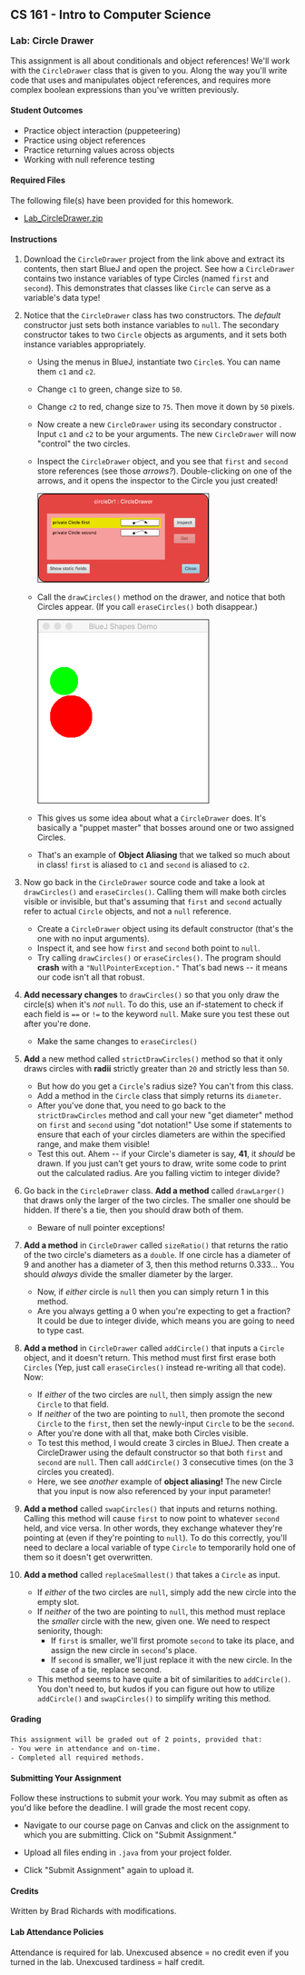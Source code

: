 ## CS 161 - Intro to Computer Science

### Lab: Circle Drawer

This assignment is all about conditionals and object references! We'll work with the `CircleDrawer` class that is given to you. Along the way you'll write code that uses and manipulates object references, and requires more complex boolean expressions than you've written previously.

#### Student Outcomes

- Practice object interaction (puppeteering)
- Practice using object references
- Practice returning values across objects
- Working with null reference testing

<!-- 
#### Working with Partners (Please Read)

You are required to work _together_ on labs. As I mentioned the first day of class, some of you may have had some prior programming experience, and this lab may come more naturally for you. Please be humble and be supportive to one another, and don't leave your partner behind. Labs are _very_ low-stakes, and you'll get full credit for being here, working through it, and being a good citizen. We'll be around to help.

Here are your assigned partners for today's lab.

```
[Jones, B, Jones, S]
[Steller, L, Culpepper, A]
[Camblin, F, Strash, K]
[Beardsley, M, Murphy, C, Rodriguez, C]
[Brown, A, Grey, E]
[Roppolo, G, Murayama, E]
[Wissing, A, Miller, D]
``` 
-->


#### Required Files

The following file(s) have been provided for this homework.

- [Lab_CircleDrawer.zip](Lab_CircleDrawer.zip)

#### Instructions

1. Download the `CircleDrawer` project from the link above and extract its contents, then start BlueJ and open the project. See how a `CircleDrawer` contains two instance variables of type Circles (named `first` and `second`). This demonstrates that classes like `Circle` can serve as a variable's data type!

2. Notice that the `CircleDrawer` class has two constructors. The *default* constructor just sets both instance variables to `null`. The secondary constructor takes to two `Circle` objects as arguments, and it sets both instance variables appropriately.

    - Using the menus in BlueJ, instantiate two `Circle`s. You can name them `c1` and `c2`.
    - Change `c1` to green, change size to `50`.
    - Change `c2` to red, change size to `75`. Then move it down by `50` pixels.
    - Now create a new `CircleDrawer` using its secondary constructor . Input `c1` and `c2` to be your arguments. The new `CircleDrawer` will now "control" the two circles.
    - Inspect the `CircleDrawer` object, and you see that `first` and `second` store references (see those *arrows?*). Double-clicking on one of the arrows, and it opens the inspector to the Circle you just created!

      <img src="figures/drawer2.png" width="300px" border="1px" />

    - Call the `drawCircles()` method on the drawer, and notice that both Circles appear. (If you call `eraseCircles()` both disappear.)

      <img src="figures/drawer1.png" width="300px" border="1px" />

    - This gives us some idea about what a `CircleDrawer` does. It's basically a "puppet master" that bosses around one or two assigned Circles.

    - That's an example of **Object Aliasing** that we talked so much about in class! `first` is aliased to `c1` and `second` is aliased to `c2`.

3. Now go back in the `CircleDrawer` source code and take a look at `drawCircles()` and `eraseCircles()`. Calling them will make both circles visible or invisible, but that's assuming that `first` and `second` actually refer to actual `Circle` objects, and not a `null` reference.

    - Create a `CircleDrawer` object using its default constructor (that's the one with no input arguments).
    - Inspect it, and see how `first` and `second` both point to `null`.
    - Try calling `drawCircles()` or `eraseCircles()`. The program should **crash** with a `"NullPointerException."` That's bad news -- it means our code isn't all that robust.

4. **Add necessary changes** to `drawCircles()` so that you only draw the circle(s) when it's *not* `null`. To do this, use an if-statement to check if each field is `==` or `!=` to the keyword `null`. Make sure you test these out after you're done.
    - Make the same changes to `eraseCircles()`

5. **Add** a new method called `strictDrawCircles()` method so that it only draws circles with **radii** strictly greater than `20` and strictly less than `50`.

    - But how do you get a `Circle`'s radius size? You can't from this class.
    - Add a method in the `Circle` class that simply returns its `diameter`.
    - After you've done that, you need to go back to the `strictDrawCircles` method and call your new "get diameter" method on `first` and `second` using "dot notation!" Use some if statements to ensure that each of your circles diameters are within the specified range, and make them visible!
    - Test this out. Ahem -- if your Circle's diameter is say, **41**, it *should* be drawn. If you just can't get yours to draw, write some code to print out the calculated radius. Are you falling victim to integer divide?

6. Go back in the `CircleDrawer` class. **Add a method** called `drawLarger()` that draws only the larger of the two circles. The smaller one should be hidden. If there's a tie, then you should draw both of them. 
    - Beware of null pointer exceptions!

7. **Add a method** in `CircleDrawer` called `sizeRatio()` that returns the ratio of the two circle's diameters as a `double`. If one circle has a diameter of 9 and another has a diameter of 3, then this method returns 0.333... You should *always* divide the smaller diameter by the larger.

   - Now, if *either* circle is `null` then you can simply return 1 in this method.
   - Are you always getting a 0 when you're expecting to get a fraction? It could be due to integer divide, which means you are going to need to type cast.

8. **Add a method** in `CircleDrawer` called `addCircle()` that inputs a `Circle` object, and it doesn't return. This method must first first erase both `Circles` (Yep, just call `eraseCircles()` instead re-writing all that code). Now:
    - If *either* of the two circles are `null`, then simply assign the new `Circle` to that field.
    - If *neither* of the two are pointing to `null`, then promote the second `Circle` to the `first`, then set the newly-input `Circle` to be the `second`.
    - After you're done with all that, make both Circles visible.
    - To test this method, I would create 3 circles in BlueJ. Then create a CircleDrawer using the default constructor so that both `first` and `second` are `null`. Then call `addCircle()` 3 consecutive times (on the 3 circles you created).
    - Here, we see *another* example of **object aliasing!** The new Circle that you input is now also referenced by your input parameter!

9. **Add a method** called `swapCircles()` that inputs and returns nothing. Calling this method will cause  `first` to now point to whatever `second` held, and vice versa. In other words, they exchange whatever they're pointing at (even if they're pointing to `null`). To do this correctly, you'll need to declare a local variable of type `Circle` to temporarily hold one of them so it doesn't get overwritten. 

10. **Add a method** called `replaceSmallest()` that takes a `Circle` as input. 
    - If *either* of the two circles are `null`, simply add the new circle into the empty slot. 
    - If *neither* of the two are pointing to `null`, this method must replace the *smaller* circle with the new, given one. We need to respect seniority, though:
      - If `first` is smaller, we'll first promote `second` to take its place, and assign the new circle in `second`'s place.
      - If `second` is smaller, we'll just replace it with the new circle. In the case of a tie, replace second.
    - This method seems to have quite a bit of similarities to `addCircle()`. You don't need to, but kudos if you can figure out how to utilize `addCircle()` and `swapCircles()` to simplify writing this method.



<!-- 

- Finally, add a method to `CircleDrawer` called `drawWhenEquals()` that draws both `Circles` if they are "equal" in _content_. Hide both of them if they aren't "equal." Before you can write the method, you need to add an `equals()` method in the `Circle` class.

  - Let's say that two `Circle`s are equal in content if they have the same size and (x,y) positioning. Refer back to the "content (deep) equality" notes, if you need a reminder on how these `equals()` methods are written.

-->


#### Grading

```
This assignment will be graded out of 2 points, provided that:
- You were in attendance and on-time.
- Completed all required methods.
```


#### Submitting Your Assignment
Follow these instructions to submit your work. You may submit as often as you'd like before the deadline. I will grade the most recent copy.

- Navigate to our course page on Canvas and click on the assignment to which you are submitting. Click on "Submit Assignment."

- Upload all files ending in  `.java` from your project folder.

- Click "Submit Assignment" again to upload it.

#### Credits

Written by Brad Richards with modifications.

#### Lab Attendance Policies

Attendance is required for lab. Unexcused absence = no credit even if you turned in the lab. Unexcused tardiness = half credit.

